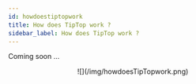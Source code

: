 ```yaml
---
id: howdoestiptopwork
title: How does TipTop work ?
sidebar_label: How does TipTop work ?
---
```


Coming soon ...

<p align="center">
![](/img/howdoesTipTopwork.png)
</p>